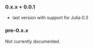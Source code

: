 ### 0.x.x + 0.0.1

* last version with support for Julia 0.3

### pre-0.x.x

Not currently documented.
